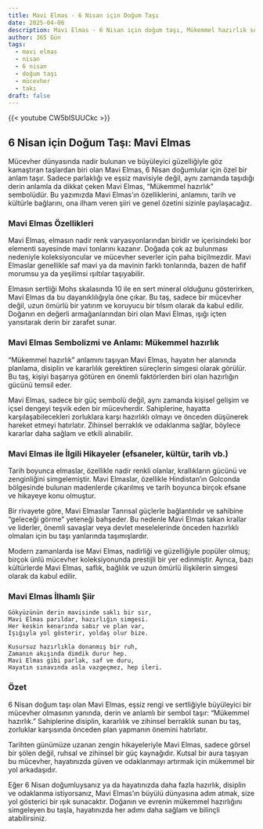 ```yaml
---
title: Mavi Elmas - 6 Nisan için Doğum Taşı
date: 2025-04-06
description: Mavi Elmas - 6 Nisan için doğum taşı, Mükemmel hazırlık sembolü. Bu özel taşın derin anlamını öğrenin.
author: 365 Gün
tags:
  - mavi elmas
  - nisan
  - 6 nisan
  - doğum taşı
  - mücevher
  - takı
draft: false
---
```


{{< youtube CW5bISUUCkc >}}

## 6 Nisan için Doğum Taşı: Mavi Elmas

Mücevher dünyasında nadir bulunan ve büyüleyici güzelliğiyle göz kamaştıran taşlardan biri olan Mavi Elmas, 6 Nisan doğumlular için özel bir anlam taşır. Sadece parlaklığı ve eşsiz mavisiyle değil, aynı zamanda taşıdığı derin anlamla da dikkat çeken Mavi Elmas, “Mükemmel hazırlık” sembolüdür. Bu yazımızda Mavi Elmas’ın özelliklerini, anlamını, tarih ve kültürle bağlarını, ona ilham veren şiiri ve genel özetini sizinle paylaşacağız.

### Mavi Elmas Özellikleri

Mavi Elmas, elmasın nadir renk varyasyonlarından biridir ve içerisindeki bor elementi sayesinde mavi tonlarını kazanır. Doğada çok az bulunması nedeniyle koleksiyoncular ve mücevher severler için paha biçilmezdir. Mavi Elmaslar genellikle saf mavi ya da mavinin farklı tonlarında, bazen de hafif morumsu ya da yeşilimsi ışıltılar taşıyabilir.

Elmasın sertliği Mohs skalasında 10 ile en sert mineral olduğunu gösterirken, Mavi Elmas da bu dayanıklılığıyla öne çıkar. Bu taş, sadece bir mücevher değil, uzun ömürlü bir yatırım ve koruyucu bir tılsım olarak da kabul edilir. Doğanın en değerli armağanlarından biri olan Mavi Elmas, ışığı içten yansıtarak derin bir zarafet sunar.

### Mavi Elmas Sembolizmi ve Anlamı: Mükemmel hazırlık

“Mükemmel hazırlık” anlamını taşıyan Mavi Elmas, hayatın her alanında planlama, disiplin ve kararlılık gerektiren süreçlerin simgesi olarak görülür. Bu taş, kişiyi başarıya götüren en önemli faktörlerden biri olan hazırlığın gücünü temsil eder.

Mavi Elmas, sadece bir güç sembolü değil, aynı zamanda kişisel gelişim ve içsel dengeyi teşvik eden bir mücevherdir. Sahiplerine, hayatta karşılaşabilecekleri zorluklara karşı hazırlıklı olmayı ve önceden düşünerek hareket etmeyi hatırlatır. Zihinsel berraklık ve odaklanma sağlar, böylece kararlar daha sağlam ve etkili alınabilir.

### Mavi Elmas ile İlgili Hikayeler (efsaneler, kültür, tarih vb.)

Tarih boyunca elmaslar, özellikle nadir renkli olanlar, krallıkların gücünü ve zenginliğini simgelemiştir. Mavi Elmaslar, özellikle Hindistan’ın Golconda bölgesinde bulunan madenlerde çıkarılmış ve tarih boyunca birçok efsane ve hikayeye konu olmuştur.

Bir rivayete göre, Mavi Elmaslar Tanrısal güçlerle bağlantılıdır ve sahibine “geleceği görme” yeteneği bahşeder. Bu nedenle Mavi Elmas takan krallar ve liderler, önemli savaşlar veya devlet meselelerinde önceden hazırlıklı olmaları için bu taşı yanlarında taşımışlardır.

Modern zamanlarda ise Mavi Elmas, nadirliği ve güzelliğiyle popüler olmuş; birçok ünlü mücevher koleksiyonunda prestijli bir yer edinmiştir. Ayrıca, bazı kültürlerde Mavi Elmas, saflık, bağlılık ve uzun ömürlü ilişkilerin simgesi olarak da kabul edilir.

### Mavi Elmas İlhamlı Şiir

```
Gökyüzünün derin mavisinde saklı bir sır,  
Mavi Elmas parıldar, hazırlığın simgesi.  
Her keskin kenarında sabır ve plan var,  
Işığıyla yol gösterir, yoldaş olur bize.

Kusursuz hazırlıkla donanmış bir ruh,  
Zamanın akışında dimdik durur hep.  
Mavi Elmas gibi parlak, saf ve duru,  
Hayatın sınavında asla vazgeçmez, hep ileri.
```

### Özet

6 Nisan doğum taşı olan Mavi Elmas, eşsiz rengi ve sertliğiyle büyüleyici bir mücevher olmasının yanında, derin ve anlamlı bir sembol taşır: “Mükemmel hazırlık.” Sahiplerine disiplin, kararlılık ve zihinsel berraklık sunan bu taş, zorluklar karşısında önceden plan yapmanın önemini hatırlatır.

Tarihten günümüze uzanan zengin hikayeleriyle Mavi Elmas, sadece görsel bir şölen değil, ruhsal ve zihinsel bir güç kaynağıdır. Kutsal bir aura taşıyan bu mücevher, hayatınızda güven ve odaklanmayı artırmak için mükemmel bir yol arkadaşıdır.

Eğer 6 Nisan doğumluysanız ya da hayatınızda daha fazla hazırlık, disiplin ve odaklanma istiyorsanız, Mavi Elmas’ın büyülü dünyasına adım atmak, size yol gösterici bir ışık sunacaktır. Doğanın ve evrenin mükemmel hazırlığını simgeleyen bu taşla, hayatınızda her adımı daha sağlam ve bilinçli atabilirsiniz.